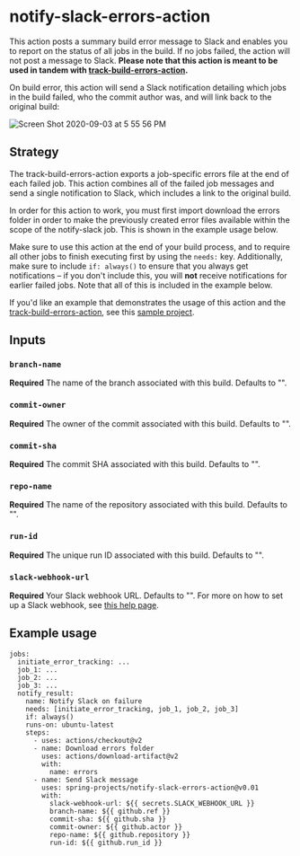 # notify-slack-errors-action

This action posts a summary build error message to Slack and enables you to report on the status of all jobs in the build. If no jobs failed, the action will not post a message to Slack. **Please note that this action is meant to be used in tandem with [track-build-errors-action](https://github.com/spring-projects/track-build-errors-action).**

On build error, this action will send a Slack notification detailing which jobs in the build failed, who the commit author was, and will link back to the original build:

![Screen Shot 2020-09-03 at 5 55 56 PM](https://user-images.githubusercontent.com/15992415/92188562-c9758b80-ee11-11ea-8b6a-15bb83af0d9e.png)

## Strategy
The track-build-errors-action exports a job-specific errors file at the end of each failed job. This action combines all of the failed job messages and send a single notification to Slack, which includes a link to the original build.

In order for this action to work, you must first import download the errors folder in order to make the previously created error files available within the scope of the notify-slack job. This is shown in the example usage below.

Make sure to use this action at the end of your build process, and to require all other jobs to finish executing first by using the `needs:` key. Additionally, make sure to include `if: always()` to ensure that you always get notifications – if you don't include this, you will **not** receive notifications for earlier failed jobs. Note that all of this is included in the example below.

If you'd like an example that demonstrates the usage of this action and the [track-build-errors-action](https://github.com/spring-projects/track-build-errors-action), see this [sample project](https://github.com/elliedori/sample-action-usage-project).

## Inputs

### `branch-name`
**Required** The name of the branch associated with this build. Defaults to "".

### `commit-owner`
**Required** The owner of the commit associated with this build. Defaults to "".

### `commit-sha`
**Required** The commit SHA associated with this build. Defaults to "".

### `repo-name`
**Required** The name of the repository associated with this build. Defaults to "".

### `run-id`
**Required** The unique run ID associated with this build. Defaults to "".

### `slack-webhook-url`
**Required** Your Slack webhook URL. Defaults to "". For more on how to set up a Slack webhook, see [this help page](https://api.slack.com/messaging/webhooks).


## Example usage

```
jobs:
  initiate_error_tracking: ...
  job_1: ...
  job_2: ...
  job_3: ...
  notify_result:
    name: Notify Slack on failure
    needs: [initiate_error_tracking, job_1, job_2, job_3]
    if: always()
    runs-on: ubuntu-latest
    steps:
      - uses: actions/checkout@v2
      - name: Download errors folder
        uses: actions/download-artifact@v2
        with:
          name: errors
      - name: Send Slack message
        uses: spring-projects/notify-slack-errors-action@v0.01
        with:
          slack-webhook-url: ${{ secrets.SLACK_WEBHOOK_URL }}
          branch-name: ${{ github.ref }}
          commit-sha: ${{ github.sha }}
          commit-owner: ${{ github.actor }}
          repo-name: ${{ github.repository }}
          run-id: ${{ github.run_id }}
```
